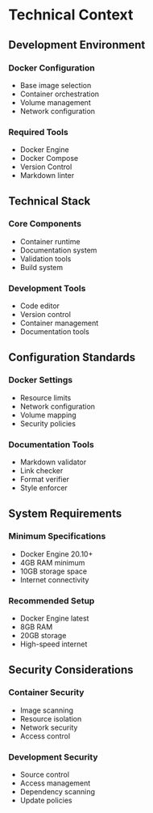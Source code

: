 # Technical Context

## Development Environment

### Docker Configuration

* Base image selection
* Container orchestration
* Volume management
* Network configuration

### Required Tools

* Docker Engine
* Docker Compose
* Version Control
* Markdown linter

## Technical Stack

### Core Components

* Container runtime
* Documentation system
* Validation tools
* Build system

### Development Tools

* Code editor
* Version control
* Container management
* Documentation tools

## Configuration Standards

### Docker Settings

* Resource limits
* Network configuration
* Volume mapping
* Security policies

### Documentation Tools

* Markdown validator
* Link checker
* Format verifier
* Style enforcer

## System Requirements

### Minimum Specifications

* Docker Engine 20.10+
* 4GB RAM minimum
* 10GB storage space
* Internet connectivity

### Recommended Setup

* Docker Engine latest
* 8GB RAM
* 20GB storage
* High-speed internet

## Security Considerations

### Container Security

* Image scanning
* Resource isolation
* Network security
* Access control

### Development Security

* Source control
* Access management
* Dependency scanning
* Update policies
